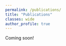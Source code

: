 ```yaml
---
permalink: /publications/
title: "Publications"
classes: wide
author_profile: true
---
```



Coming soon!

